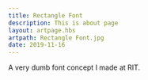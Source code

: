 ```yaml
---
title: Rectangle Font
description: This is about page
layout: artpage.hbs
artpath: Rectangle Font.jpg
date: 2019-11-16
---
```


A very dumb font concept I made at RIT.